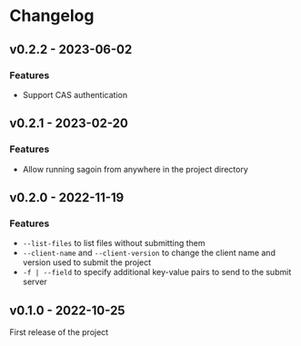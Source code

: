 # Changelog

## v0.2.2 - 2023-06-02

### Features

- Support CAS authentication

## v0.2.1 - 2023-02-20

### Features

- Allow running sagoin from anywhere in the project directory

## v0.2.0 - 2022-11-19

### Features

- `--list-files` to list files without submitting them
- `--client-name` and `--client-version` to change the client name and version used to submit the project
- `-f | --field` to specify additional key-value pairs to send to the submit server

## v0.1.0 - 2022-10-25

First release of the project
